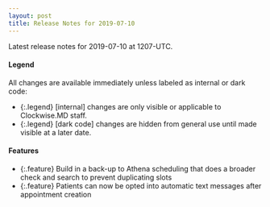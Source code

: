 ```yaml
---
layout: post
title: Release Notes for 2019-07-10
---
```


Latest release notes for 2019-07-10 at 1207-UTC.

<div class='legend' markdown='1'>

#### Legend

All changes are available immediately unless labeled as internal or dark code:

- {:.legend} [internal] changes are only visible or applicable to Clockwise.MD staff.
- {:.legend} [dark code] changes are hidden from general use until made visible at a later date.

</div>

<div class='features' markdown='1'>

#### Features

- {:.feature} Build in a back-up to Athena scheduling that does a broader check and search to prevent duplicating slots
- {:.feature} Patients can now be opted into automatic text messages after appointment creation

</div>

